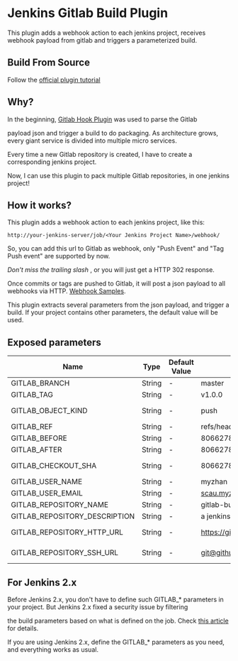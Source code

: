 # Jenkins Gitlab Build Plugin

This plugin adds a webhook action to each jenkins project, receives webhook payload from gitlab and triggers a parameterized build.

## Build From Source

Follow the [official plugin tutorial](https://wiki.jenkins-ci.org/display/JENKINS/Plugin+tutorial)

## Why?

In the beginning, [Gitlab Hook Plugin](https://wiki.jenkins-ci.org/display/JENKINS/Gitlab+Hook+Plugin) was used to parse the Gitlab

payload json and trigger a build to do packaging. As architecture grows, every giant service is divided into multiple micro services.

Every time a new Gitlab repository is created, I have to create a corresponding jenkins project.

Now, I can use this plugin to pack multiple Gitlab repositories, in one jenkins project!

## How it works?

This plugin adds a webhook action to each jenkins project, like this:

```
http://your-jenkins-server/job/<Your Jenkins Project Name>/webhook/
```

So, you can add this url to Gitlab as webhook, only "Push Event" and "Tag Push event" are supported by now.

*Don't miss the trailing slash* , or you will just get a HTTP 302 response.

Once commits or tags are pushed to Gitlab, it will post a json payload to all webhooks via HTTP. [Webhook Samples](https://gitlab.com/gitlab-org/gitlab-ce/blob/master/doc/web_hooks/web_hooks.md).

This plugin extracts several parameters from the json payload, and trigger a build. If your project contains other parameters, the default value will be used.

## Exposed parameters

| Name | Type | Default Value | Value In Build | Note |
| ------------- | ------------- | ------------- | ------------- | ------------- |
| GITLAB_BRANCH | String | - | master | branch being pushed to|
| GITLAB_TAG | String | - | v1.0.0 | pushed tag|
| GITLAB_OBJECT_KIND | String | - | push | gitlab events, only support push or tag_push|
| GITLAB_REF | String | - | refs/heads/master | full ref |
| GITLAB_BEFORE | String | - | 8066278648f4277d0842678114f3b1f141bb01ba | git checkout $GITLAB_BEFORE|
| GITLAB_AFTER | String | - | 8066278648f4277d0842678114f3b1f141bb01ba | git checkout $GITLAB_AFTER|
| GITLAB_CHECKOUT_SHA | String | - | 8066278648f4277d0842678114f3b1f141bb01ba | git checkout $GITLAB_CHECKOUT_SHA|
| GITLAB_USER_NAME | String | - | myzhan| |
| GITLAB_USER_EMAIL | String | - | scau.myzhan@gmail.com ||
| GITLAB_REPOSITORY_NAME | String | - | gitlab-build-plugin ||
| GITLAB_REPOSITORY_DESCRIPTION | String | - | a jenkins plugin ||
| GITLAB_REPOSITORY_HTTP_URL | String | - | https://github.com/myzhan/gitlab-build-plugin.git | git clone $GITLAB_REPOSITORY_HTTP_URL |
| GITLAB_REPOSITORY_SSH_URL | String | - | git@github.com:myzhan/gitlab-build-plugin.git | git clone $GITLAB_REPOSITORY_SSH_URL |

## For Jenkins 2.x

Before Jenkins 2.x, you don't have to define such GITLAB_* parameters in your project. But Jenkins 2.x fixed a security issue by filtering

the build parameters based on what is defined on the job. Check [this article](https://wiki.jenkins-ci.org/display/SECURITY/Jenkins+Security+Advisory+2016-05-11) for details.

If you are using Jenkins 2.x, define the GITLAB_* parameters as you need, and everything works as usual.